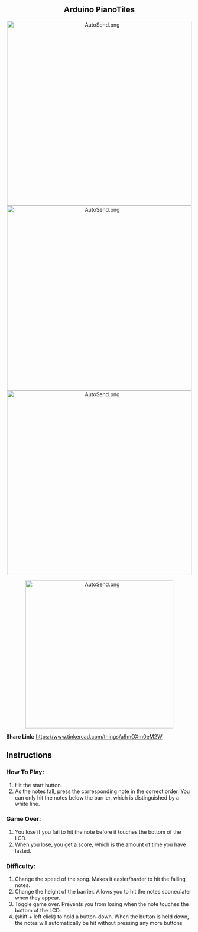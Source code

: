 <h2 align="center">Arduino PianoTiles</h2>

<div>
  <p align="center">
    <a href="https://AlifPapp.github.io/Arduino_PianoTiles_CAB202/">
    <img src="https://raw.githubusercontent.com/AlifPapp/Arduino_PianoTiles_CAB202/main/images/1.png" height="500" align="center" alt="AutoSend.png"></a>
    <a href="https://AlifPapp.github.io/Arduino_PianoTiles_CAB202/">
    <img src="https://raw.githubusercontent.com/AlifPapp/Arduino_PianoTiles_CAB202/main/images/2.png" height="500" align="center" alt="AutoSend.png"></a>
    <a href="https://AlifPapp.github.io/Arduino_PianoTiles_CAB202/">
    <img src="https://raw.githubusercontent.com/AlifPapp/Arduino_PianoTiles_CAB202/main/images/3.png" height="500" align="center" alt="AutoSend.png"></a>
  </p>
</div>

<div>
  <p align="center">
    <a href="https://www.tinkercad.com/things/a9mOXm0eM2W">
    <img src="https://raw.githubusercontent.com/AlifPapp/Arduino_PianoTiles_CAB202/main/images/4.png" height="400" align="center" alt="AutoSend.png"></a>
</div>

**Share Link:** https://www.tinkercad.com/things/a9mOXm0eM2W

## Instructions

### How To Play:
1. Hit the start button.
2. As the notes fall, press the corresponding note in the correct order.
You can only hit the notes below the barrier, which is distinguished by a white line.

### Game Over:
1. You lose if you fail to hit the note before it touches the bottom of the LCD.
2. When you lose, you get a score, which is the amount of time you have lasted.

### Difficulty:
1. Change the speed of the song. Makes it easier/harder to hit the falling notes.
2. Change the height of the barrier. Allows you to hit the notes sooner/later when they appear.
3. Toggle game over. Prevents you from losing when the note touches the bottom of the LCD.
4. (shift + left click) to hold a button-down. When the button is held down, the notes will automatically be hit without pressing any more buttons 
